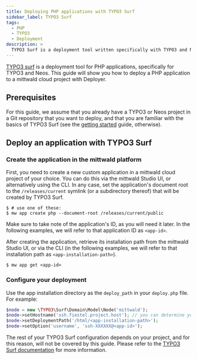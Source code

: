 ```yaml
---
title: Deploying PHP applications with TYPO3 Surf
sidebar_label: TYPO3 Surf
tags:
  - PHP
  - TYPO3
  - Deployment
description: >
  TYPO3 Surf is a deployment tool written specifically with TYPO3 and Neos projects in mind. However, it can also be used to deploy other types of applications.
---
```


[TYPO3 surf][surf] is a deployment tool for PHP applications, specifically for TYPO3 and Neos. This guide will show you how to deploy a PHP application to a mittwald cloud project with Deployer.

## Prerequisites

For this guide, we assume that you already have a TYPO3 or Neos project in a Git repository that you want to deploy, and that you are familiar with the basics of TYPO3 Surf (see the [getting started](https://docs.typo3.org/other/typo3/surf/main/en-us/Usage/Index.html) guide, otherwise).

## Deploy an application with TYPO3 Surf

### Create the application in the mittwald platform

First, you need to create a new custom application in a mittwald cloud project of your choice. You can do this via the mittwald Studio UI, or alternatively using the CLI. In any case, set the application's document root to the `/releases/current` symlink (or a subdirectory thereof) that will be created by TYPO3 Surf.

```shell-session
$ # use one of these:
$ mw app create php --document-root /releases/current/public
```

Make sure to take note of the application's ID, as you will need it later. In the following examples, we will refer to that application ID as `<app-id>`.

After creating the application, retrieve its installation path from the mittwald Studio UI, or via the CLI (in the following examples, we will refer to that installation path as `<app-installation-path>`).

```shell-session
$ mw app get <app-id>
```

### Configure your deployment

Use the app installation directory as the `deploy_path` in your `deploy.php` file. For example:

```php
$node = new \TYPO3\Surf\Domain\Model\Node('mittwald');
$node->setHostname('ssh.fiestel.project.host'); // you can determine your SSH host via the "mw project get" command
$node->setDeploymentPath('/html/<app-installation-path>');
$node->setOption('username', 'ssh-XXXXXX@<app-id>');
```

The rest of your TYPO3 Surf configuration depends on your project, and for this reason, will not be covered by this guide. Please refer to the [TYPO3 Surf documentation][surf] for more information.

[surf]: https://docs.typo3.org/other/typo3/surf/main/en-us/Index.html
